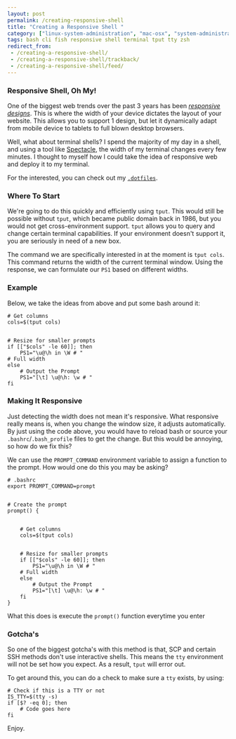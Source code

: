 ```yaml
---
layout: post
permalink: /creating-responsive-shell
title: "Creating a Responsive Shell "
category: ["linux-system-administration", "mac-osx", "system-administration"]
tags: bash cli fish responsive shell terminal tput tty zsh
redirect_from:
 - /creating-a-responsive-shell/
 - /creating-a-responsive-shell/trackback/
 - /creating-a-responsive-shell/feed/ 
---
```

### Responsive Shell, Oh My!

One of the biggest web trends over the past 3 years has been [_responsive designs_](http://www.smashingmagazine.com/responsive-web-design-guidelines-tutorials/). This is where the width of your device dictates the layout of your website. This allows you to support 1 design, but let it dynamically adapt from mobile device to tablets to full blown desktop browsers.

Well, what about terminal shells? I spend the majority of my day in a shell, and using a tool like [Spectacle](http://spectacleapp.com/), the width of my terminal changes every few minutes. I thought to myself how I could take the idea of responsive web and deploy it to my terminal.

For the interested, you can check out my [`.dotfiles`](https://github.com/mikemackintosh/dotfiles).

### Where To Start

We're going to do this quickly and efficiently using `tput`. This would still be possible without `tput`, which became public domain back in 1986, but you would not get cross-environment support. `tput` allows you to query and change certain terminal capabilities. If your environment doesn't support it, you are seriously in need of a new box.

The command we are specifically interested in at the moment is `tput cols`. This command returns the width of the current terminal window. Using the response, we can formulate our `PS1` based on different widths.

### Example

Below, we take the ideas from above and put some bash around it:

    # Get columns
    cols=$(tput cols)
    
    
    # Resize for smaller prompts
    if [["$cols" -le 60]]; then
        PS1="\u@\h in \W # "
    # Full width  
    else
        # Output the Prompt
        PS1="[\t] \u@\h: \w # "
    fi

### Making It Responsive

Just detecting the width does not mean it's responsive. What responsive really means is, when you change the window size, it adjusts automatically. By just using the code above, you would have to reload bash or source your `.bashrc`/`.bash_profile` files to get the change. But this would be annoying, so how do we fix this?

We can use the `PROMPT_COMMAND` environment variable to assign a function to the prompt. How would one do this you may be asking?

    # .bashrc
    export PROMPT_COMMAND=prompt
    
    
    # Create the prompt
    prompt() {
    
    
        # Get columns
        cols=$(tput cols)
    
    
        # Resize for smaller prompts
        if [["$cols" -le 60]]; then
            PS1="\u@\h in \W # "
        # Full width  
        else
            # Output the Prompt
            PS1="[\t] \u@\h: \w # "
        fi
    }

What this does is execute the `prompt()` function everytime you enter

### Gotcha's

So one of the biggest gotcha's with this method is that, SCP and certain SSH methods don't use interactive shells. This means the `tty` environment will not be set how you expect. As a result, `tput` will error out.

To get around this, you can do a check to make sure a `tty` exists, by using:

    # Check if this is a TTY or not
    IS_TTY=$(tty -s)
    if [$? -eq 0]; then
        # Code goes here
    fi

Enjoy.

